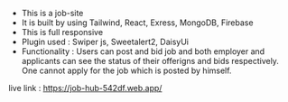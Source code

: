 - This is a job-site
- It is built by using Tailwind, React, Exress, MongoDB, Firebase
- This is full responsive
- Plugin used : Swiper js, Sweetalert2, DaisyUi
- Functionality : Users can post and bid job and both employer and applicants can see the status of their offerigns and bids respectively. One cannot apply for the job which is posted by himself.

live link : https://job-hub-542df.web.app/
